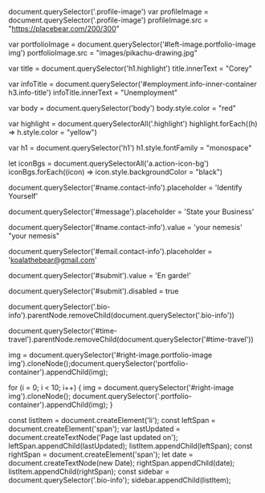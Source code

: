 <!-- PART 1 -->
<!-- 1. -->
document.querySelector('.profile-image')
var profileImage = document.querySelector('.profile-image')
profileImage.src = "https://placebear.com/200/300"

<!-- 2. -->
var portfolioImage = document.querySelector('#left-image.portfolio-image img')
portfolioImage.src = "images/pikachu-drawing.jpg"

<!-- 3. -->
var title = document.querySelector('h1.highlight')
title.innerText = "Corey"

<!-- 4. -->
var infoTitle = document.querySelector('#employment.info-inner-container h3.info-title')
infoTitle.innerText = "Unemployment"

<!-- 5. -->
var body = document.querySelector('body')
body.style.color = "red"

<!-- 6. -->
var highlight = document.querySelectorAll('.highlight')
highlight.forEach((h) => h.style.color = "yellow")

<!-- 7. -->
var h1 = document.querySelector('h1')
h1.style.fontFamily = "monospace"

<!-- 8. -->
let iconBgs = document.querySelectorAll('a.action-icon-bg')
iconBgs.forEach((icon) => icon.style.backgroundColor = "black")

<!-- 9. -->
document.querySelector('#name.contact-info').placeholder = 'Identify Yourself'

<!-- 10. -->
document.querySelector('#message').placeholder = 'State your Business'

<!-- 11. -->
document.querySelector('#name.contact-info').value = 'your nemesis'
"your nemesis"

<!-- 12. -->
document.querySelector('#email.contact-info').placeholder = 'koalathebear@gmail.com'

<!-- 13. -->
document.querySelector('#submit').value = 'En garde!'

<!-- 14. -->
document.querySelector('#submit').disabled = true

<!-- 15. -->
document.querySelector('.bio-info').parentNode.removeChild(document.querySelector('.bio-info'))

<!-- #PART 2 -->
<!-- 1. -->
document.querySelector('#time-travel').parentNode.removeChild(document.querySelector('#time-travel'))

<!-- 2. -->
img = document.querySelector('#right-image.portfolio-image img').cloneNode();document.querySelector('portfolio-container').appendChild(img);

<!-- 3. -->
for (i = 0; i < 10; i++) { img = document.querySelector('#right-image img').cloneNode(); document.querySelector('.portfolio-container').appendChild(img); }

<!-- 4. -->
const listItem = document.createElement('li'); const leftSpan = document.createElement('span'); var lastUpdated = document.createTextNode('Page last updated on'); leftSpan.appendChild(lastUpdated); listItem.appendChild(leftSpan); const rightSpan = document.createElement('span'); let date = document.createTextNode(new Date); rightSpan.appendChild(date); listItem.appendChild(rightSpan); const sidebar = document.querySelector('.bio-info'); sidebar.appendChild(listItem);

